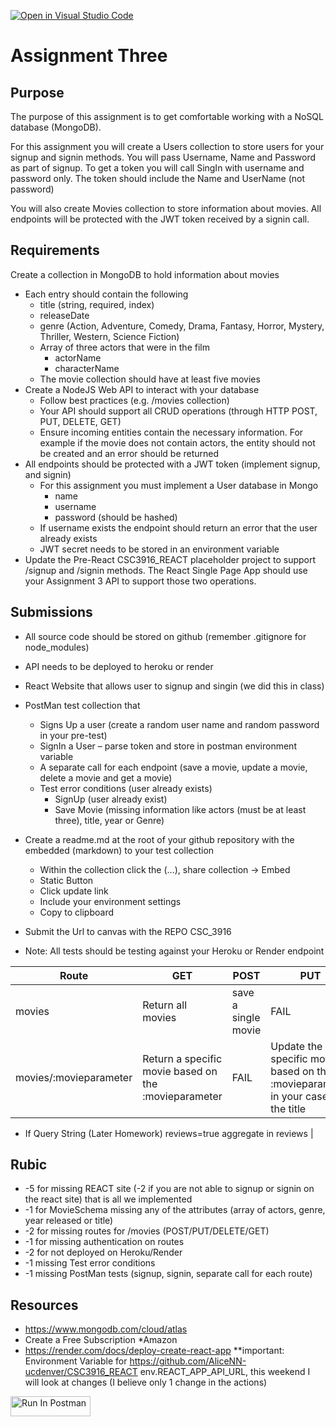 [![Open in Visual Studio Code](https://classroom.github.com/assets/open-in-vscode-718a45dd9cf7e7f842a935f5ebbe5719a5e09af4491e668f4dbf3b35d5cca122.svg)](https://classroom.github.com/online_ide?assignment_repo_id=14176983&assignment_repo_type=AssignmentRepo)
# Assignment Three
## Purpose
The purpose of this assignment is to get comfortable working with a NoSQL database (MongoDB). 

For this assignment you will create a Users collection to store users for your signup and signin methods.  You will pass Username, Name and Password as part of signup.  To get a token you will call SingIn with username and password only.  The token should include the Name and UserName (not password)

You will also create Movies collection to store information about movies.  All endpoints will be protected with the JWT token received by a signin call. 

## Requirements
Create a collection in MongoDB to hold information about movies
- Each entry should contain the following
    - title (string, required, index)
    - releaseDate
    - genre (Action, Adventure, Comedy, Drama, Fantasy, Horror, Mystery, Thriller, Western, Science Fiction)
    - Array of three actors that were in the film
        - actorName
        - characterName
    - The movie collection should have at least five movies
- Create a NodeJS Web API to interact with your database
    - Follow best practices (e.g. /movies collection)
    - Your API should support all CRUD operations (through HTTP POST, PUT, DELETE, GET)
    - Ensure incoming entities contain the necessary information.  For example if the movie does not contain actors, the entity should not be created and an error should be returned 
- All endpoints should be protected with a JWT token (implement signup, and signin)
    - For this assignment you must implement a User database in Mongo
        - name
        - username 
        - password (should be hashed)
    - If username exists the endpoint should return an error that the user already exists
    - JWT secret needs to be stored in an environment variable
- Update the Pre-React CSC3916_REACT placeholder project to support /signup and /signin methods.  The React Single Page App should use your Assignment 3 API to support those two operations.

## Submissions
- All source code should be stored on github (remember .gitignore for node_modules)
- API needs to be deployed to heroku or render
- React Website that allows user to signup and singin (we did this in class)
- PostMan test collection that 
    - Signs Up a user (create a random user name and random password in your pre-test)
    - SignIn a User – parse token and store in postman environment variable
    - A separate call for each endpoint (save a movie, update a movie, delete a movie and get a movie)
    - Test error conditions (user already exists)
        - SignUp (user already exist)
        - Save Movie (missing information like actors (must be at least three), title, year or Genre)

- Create a readme.md at the root of your github repository with the embedded (markdown) to your test collection
    - Within the collection click the (…), share collection -> Embed
    - Static Button
    - Click update link
    - Include your environment settings
    - Copy to clipboard 
- Submit the Url to canvas with the REPO CSC_3916
- Note: All tests should be testing against your Heroku or Render endpoint

| Route | GET | POST | PUT | DELETE |
| --- | --- | --- | --- | --- |
| movies | Return all movies| save a single movie | FAIL | FAIL |
| movies/:movieparameter | Return a specific movie based on the :movieparameter | FAIL | Update the specific movie based on the :movieparameter in your case it’s the title | Delete the specific movie based on the :movieparamters your case it’s the title |*

* If Query String (Later Homework) reviews=true aggregate in reviews |

## Rubic
- -5 for missing REACT site (-2 if you are not able to signup or signin on the react site) that is all we implemented
- -1 for MovieSchema missing any of the attributes (array of actors, genre, year released or title)
- -2 for missing routes for /movies (POST/PUT/DELETE/GET)
- -1 for missing authentication on routes
- -2 for not deployed on Heroku/Render
- -1 missing Test error conditions
- -1 missing PostMan tests (signup, signin, separate call for each route)

## Resources
- https://www.mongodb.com/cloud/atlas
- Create a Free Subscription *Amazon
- https://render.com/docs/deploy-create-react-app **important: Environment Variable for https://github.com/AliceNN-ucdenver/CSC3916_REACT env.REACT_APP_API_URL, this weekend I will look at changes (I believe only 1 change in the actions)

[<img src="https://run.pstmn.io/button.svg" alt="Run In Postman" style="width: 128px; height: 32px;">](https://app.getpostman.com/run-collection/32609005-345c83c0-8259-48f7-bd4b-872f257be766?action=collection%2Ffork&source=rip_markdown&collection-url=entityId%3D32609005-345c83c0-8259-48f7-bd4b-872f257be766%26entityType%3Dcollection%26workspaceId%3Dcdd616c2-46ff-4570-b7b0-38754ad19837)
